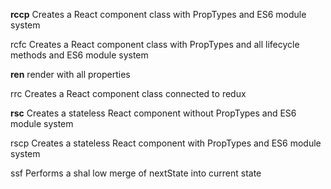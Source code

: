 **rccp** Creates a React component class with PropTypes and ES6 module system

rcfc Creates a React component class with PropTypes and all lifecycle methods and ES6 module system

**ren** render with all properties

rrc Creates a React component class connected to redux

**rsc** Creates a stateless React component without PropTypes and ES6 module system

rscp Creates a stateless React component with PropTypes and ES6 module system

ssf Performs a shal low merge of nextState into current state